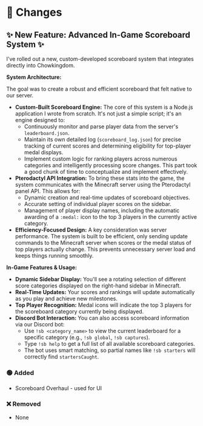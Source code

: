 # 📝 Changes

## ✨ **New Feature: Advanced In-Game Scoreboard System** ✨

I've rolled out a new, custom-developed scoreboard system that integrates directly into Chowkingdom.

**System Architecture:**

The goal was to create a robust and efficient scoreboard that felt native to our server.

- **Custom-Built Scoreboard Engine:** The core of this system is a Node.js application I wrote from scratch. It's not just a simple script; it's an engine designed to:
  - Continuously monitor and parse player data from the server's `leaderboard.json`.
  - Maintain its own detailed log (`scoreboard_log.json`) for precise tracking of current scores and determining eligibility for top-player medal displays.
  - Implement custom logic for ranking players across numerous categories and intelligently processing score changes. This part took a good chunk of time to conceptualize and implement effectively.
- **Pterodactyl API Integration:** To bring these stats into the game, the system communicates with the Minecraft server using the Pterodactyl panel API. This allows for:
  - Dynamic creation and real-time updates of scoreboard objectives.
  - Accurate setting of individual player scores on the sidebar.
  - Management of player display names, including the automatic awarding of a `:medal:` icon to the top 3 players in the currently active category.
- **Efficiency-Focused Design:** A key consideration was server performance. The system is built to be efficient, only sending update commands to the Minecraft server when scores or the medal status of top players actually change. This prevents unnecessary server load and keeps things running smoothly.

**In-Game Features & Usage:**

- **Dynamic Sidebar Display:** You'll see a rotating selection of different score categories displayed on the right-hand sidebar in Minecraft.
- **Real-Time Updates:** Your scores and rankings will update automatically as you play and achieve new milestones.
- **Top Player Recognition:** Medal icons will indicate the top 3 players for the scoreboard category currently being displayed.
- **Discord Bot Interaction:** You can also access scoreboard information via our Discord bot:
  - Use `!sb <category_name>` to view the current leaderboard for a specific category (e.g., `!sb global`, `!sb captures`).
  - Type `!sb help` to get a full list of all available scoreboard categories.
  - The bot uses smart matching, so partial names like `!sb starters` will correctly find `startersCaught`.

### 🟢 Added

- Scoreboard Overhaul - used for UI

### ❌ Removed

- None
